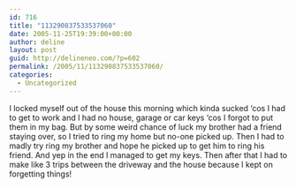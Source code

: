 ```yaml
---
id: 716
title: "113290837533537060"
date: 2005-11-25T19:39:00+00:00
author: deline
layout: post
guid: http://delineneo.com/?p=602
permalink: /2005/11/113290837533537060/
categories:
  - Uncategorized
---
```

I locked myself out of the house this morning which kinda sucked &#8216;cos I had to get to work and I had no house, garage or car keys &#8216;cos I forgot to put them in my bag. But by some weird chance of luck my brother had a friend staying over, so I tried to ring my home but no-one picked up. Then I had to madly try ring my brother and hope he picked up to get him to ring his friend. And yep in the end I managed to get my keys. Then after that I had to make like 3 trips between the driveway and the house because I kept on forgetting things!
